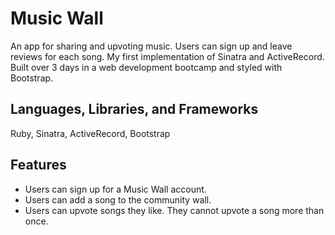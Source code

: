 # Music Wall

An app for sharing and upvoting music. Users can sign up and leave reviews for each song. My first implementation of Sinatra and ActiveRecord. Built over 3 days in a web development bootcamp and styled with Bootstrap.

## Languages, Libraries, and Frameworks

Ruby, Sinatra, ActiveRecord, Bootstrap

## Features

- Users can sign up for a Music Wall account.
- Users can add a song to the community wall.
- Users can upvote songs they like. They cannot upvote a song more than once.